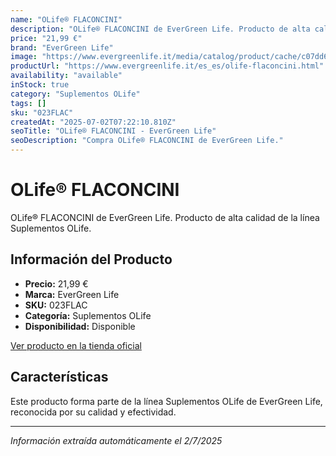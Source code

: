 ```yaml
---
name: "OLife® FLACONCINI"
description: "OLife® FLACONCINI de EverGreen Life. Producto de alta calidad."
price: "21,99 €"
brand: "EverGreen Life"
image: "https://www.evergreenlife.it/media/catalog/product/cache/c07dd61d864357977e19899508bed4cf/o/l/olife_flaconcini_150mlx10.png"
productUrl: "https://www.evergreenlife.it/es_es/olife-flaconcini.html"
availability: "available"
inStock: true
category: "Suplementos OLife"
tags: []
sku: "023FLAC"
createdAt: "2025-07-02T07:22:10.810Z"
seoTitle: "OLife® FLACONCINI - EverGreen Life"
seoDescription: "Compra OLife® FLACONCINI de EverGreen Life."
---
```


# OLife® FLACONCINI

OLife® FLACONCINI de EverGreen Life. Producto de alta calidad de la línea Suplementos OLife.

## Información del Producto

- **Precio:** 21,99 €
- **Marca:** EverGreen Life
- **SKU:** 023FLAC
- **Categoría:** Suplementos OLife
- **Disponibilidad:** Disponible

[Ver producto en la tienda oficial](https://www.evergreenlife.it/es_es/olife-flaconcini.html)

## Características

Este producto forma parte de la línea Suplementos OLife de EverGreen Life, reconocida por su calidad y efectividad.

---

*Información extraída automáticamente el 2/7/2025*
